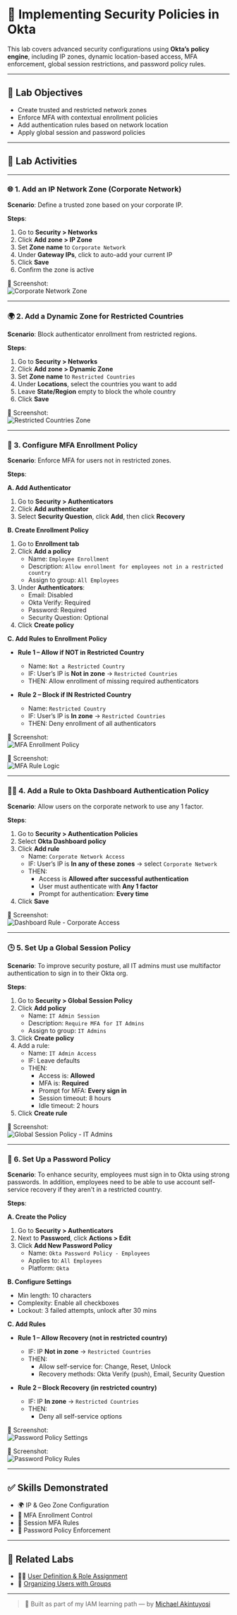 # 🔐 Implementing Security Policies in Okta

This lab covers advanced security configurations using **Okta’s policy engine**, including IP zones, dynamic location-based access, MFA enforcement, global session restrictions, and password policy rules.

---

## 🎯 Lab Objectives

- Create trusted and restricted network zones
- Enforce MFA with contextual enrollment policies
- Add authentication rules based on network location
- Apply global session and password policies

---

## 🔹 Lab Activities

---

### 🌐 1. Add an IP Network Zone (Corporate Network)

**Scenario**: Define a trusted zone based on your corporate IP.

**Steps**:
1. Go to **Security > Networks**
2. Click **Add zone > IP Zone**
3. Set **Zone name** to `Corporate Network`
4. Under **Gateway IPs**, click to auto-add your current IP
5. Click **Save**
6. Confirm the zone is active

📸 Screenshot:  
![Corporate Network Zone](screenshots/ip-zone-corporate.png)

---

### 🌍 2. Add a Dynamic Zone for Restricted Countries

**Scenario**: Block authenticator enrollment from restricted regions.

**Steps**:
1. Go to **Security > Networks**
2. Click **Add zone > Dynamic Zone**
3. Set **Zone name** to `Restricted Countries`
4. Under **Locations**, select the countries you want to add
5. Leave **State/Region** empty to block the whole country
6. Click **Save**

📸 Screenshot:  
![Restricted Countries Zone](screenshots/dynamic-zone-restricted.png)

---

### 🔐 3. Configure MFA Enrollment Policy

**Scenario**: Enforce MFA for users not in restricted zones.

**Steps**:

**A. Add Authenticator**
1. Go to **Security > Authenticators**
2. Click **Add authenticator**
3. Select **Security Question**, click **Add**, then click **Recovery**

**B. Create Enrollment Policy**
1. Go to **Enrollment tab**
2. Click **Add a policy**
   - Name: `Employee Enrollment`
   - Description: `Allow enrollment for employees not in a restricted country`
   - Assign to group: `All Employees`
3. Under **Authenticators**:
   - Email: Disabled
   - Okta Verify: Required
   - Password: Required
   - Security Question: Optional
4. Click **Create policy**

**C. Add Rules to Enrollment Policy**
- **Rule 1 – Allow if NOT in Restricted Country**  
  - Name: `Not a Restricted Country`  
  - IF: User’s IP is **Not in zone** → `Restricted Countries`  
  - THEN: Allow enrollment of missing required authenticators

- **Rule 2 – Block if IN Restricted Country**  
  - Name: `Restricted Country`  
  - IF: User’s IP is **In zone** → `Restricted Countries`  
  - THEN: Deny enrollment of all authenticators

📸 Screenshot:  
![MFA Enrollment Policy](screenshots/mfa-enrollment-policy.png)

📸 Screenshot:  
![MFA Rule Logic](screenshots/mfa-policy-rules.png)

---

### 🧑‍💻 4. Add a Rule to Okta Dashboard Authentication Policy

**Scenario**: Allow users on the corporate network to use any 1 factor.

**Steps**:
1. Go to **Security > Authentication Policies**
2. Select **Okta Dashboard policy**
3. Click **Add rule**
   - Name: `Corporate Network Access`
   - IF: User’s IP is **In any of these zones** → select `Corporate Network`
   - THEN:
     - Access is **Allowed after successful authentication**
     - User must authenticate with **Any 1 factor**
     - Prompt for authentication: **Every time**
4. Click **Save**

📸 Screenshot:  
![Dashboard Rule - Corporate Access](screenshots/dashboard-access-rule.png)

---

### 🕒 5. Set Up a Global Session Policy

**Scenario**: To improve security posture, all IT admins must use multifactor authentication to sign in to their
Okta org.

**Steps**:
1. Go to **Security > Global Session Policy**
2. Click **Add policy**
   - Name: `IT Admin Session`
   - Description: `Require MFA for IT Admins`
   - Assign to group: `IT Admins`
3. Click **Create policy**
4. Add a rule:
   - Name: `IT Admin Access`
   - IF: Leave defaults
   - THEN:
     - Access is: **Allowed**
     - MFA is: **Required**
     - Prompt for MFA: **Every sign in**
     - Session timeout: 8 hours
     - Idle timeout: 2 hours
5. Click **Create rule**

📸 Screenshot:  
![Global Session Policy - IT Admins](screenshots/global-session-policy.png)

---

### 🔑 6. Set Up a Password Policy

**Scenario**: To enhance security, employees must sign in to Okta using strong passwords. In addition,
employees need to be able to use account self-service recovery if they aren't in a restricted
country.

**Steps**:

**A. Create the Policy**
1. Go to **Security > Authenticators**
2. Next to **Password**, click **Actions > Edit**
3. Click **Add New Password Policy**
   - Name: `Okta Password Policy - Employees`
   - Applies to: `All Employees`
   - Platform: `Okta`

**B. Configure Settings**
- Min length: 10 characters  
- Complexity: Enable all checkboxes  
- Lockout: 3 failed attempts, unlock after 30 mins

**C. Add Rules**

- **Rule 1 – Allow Recovery (not in restricted country)**  
  - IF: IP **Not in zone** → `Restricted Countries`  
  - THEN:
    - Allow self-service for: Change, Reset, Unlock  
    - Recovery methods: Okta Verify (push), Email, Security Question

- **Rule 2 – Block Recovery (in restricted country)**  
  - IF: IP **In zone** → `Restricted Countries`  
  - THEN:
    - Deny all self-service options

📸 Screenshot:  
![Password Policy Settings](screenshots/password-policy.png)

📸 Screenshot:  
![Password Policy Rules](screenshots/password-policy-rules.png)

---

## ✅ Skills Demonstrated

- 🌍 IP & Geo Zone Configuration
- 🔐 MFA Enrollment Control
- 🔁 Session MFA Rules
- 🔑 Password Policy Enforcement

---

## 📎 Related Labs

- 🧑‍💼 [User Definition & Role Assignment](https://github.com/markwhyce-svg/okta-user-management-lab)
- 👥 [Organizing Users with Groups](https://github.com/markwhyce-svg/okta-organize-users-lab)

---

> 🔧 Built as part of my IAM learning path — by [Michael Akintuyosi](https://www.linkedin.com/in/michael-akintuyosi-025317183)
